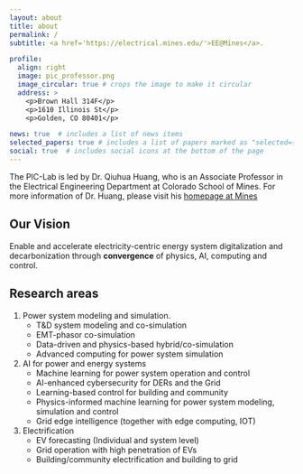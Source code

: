 ```yaml
---
layout: about
title: about
permalink: /
subtitle: <a href='https://electrical.mines.edu/'>EE@Mines</a>.

profile:
  align: right
  image: pic_professor.png
  image_circular: true # crops the image to make it circular
  address: >
    <p>Brown Hall 314F</p>
    <p>1610 Illinois St</p>
    <p>Golden, CO 80401</p>

news: true  # includes a list of news items
selected_papers: true # includes a list of papers marked as "selected={true}"
social: true  # includes social icons at the bottom of the page
---
```


The PIC-Lab is led by Dr. Qiuhua Huang, who is an Associate Professor in the Electrical Engineering Department at Colorado School of Mines. For more information of Dr. Huang, please visit his [homepage at Mines](https://electrical.mines.edu/project/huang-qiuhua/)

## Our Vision
Enable and accelerate electricity-centric energy system digitalization and decarbonization through **convergence** of physics, AI, computing and control.

## Research areas

1. Power system modeling and simulation.
   * T&D system modeling and co-simulation
   * EMT-phasor co-simulation
   * Data-driven and physics-based hybrid/co-simulation
   * Advanced computing for power system simulation
2. AI for power and energy systems
   * Machine learning for power system operation and control
   * AI-enhanced cybersecurity for DERs and the Grid
   * Learning-based control for building and community
   * Physics-informed machine learning for power system modeling, simulation and control
   * Grid edge intelligence (together with edge computing, IOT)
3. Electrification
   * EV forecasting (Individual and system level)
   * Grid operation with high penetration of EVs
   * Building/community electrification and building to grid


